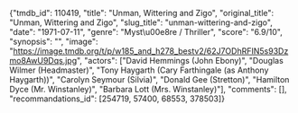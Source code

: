 {"tmdb_id": 110419, "title": "Unman, Wittering and Zigo", "original_title": "Unman, Wittering and Zigo", "slug_title": "unman-wittering-and-zigo", "date": "1971-07-11", "genre": "Myst\u00e8re / Thriller", "score": "6.9/10", "synopsis": "", "image": "https://image.tmdb.org/t/p/w185_and_h278_bestv2/62J7ODhRFIN5s93Dzmo8AwU9Dqs.jpg", "actors": ["David Hemmings (John Ebony)", "Douglas Wilmer (Headmaster)", "Tony Haygarth (Cary Farthingale (as Anthony Haygarth))", "Carolyn Seymour (Silvia)", "Donald Gee (Stretton)", "Hamilton Dyce (Mr. Winstanley)", "Barbara Lott (Mrs. Winstanley)"], "comments": [], "recommandations_id": [254719, 57400, 68553, 378503]}